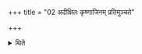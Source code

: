 +++
title = "02 अदीक्षितः कृष्णाजिनम् प्रतिमुञ्चते"

+++

<details><summary>थिते</summary>

2. While one is (still) unconsecrated, one should wear black antelope-skin. Thereby one obtains the human prosperity.  
</details>

